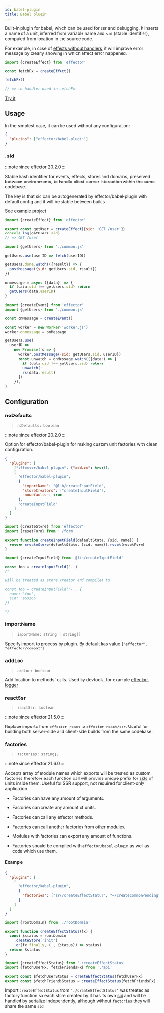 ```yaml
---
id: babel-plugin
title: Babel plugin
---
```


Built-in plugin for babel, which can be used for ssr and debugging. It inserts a name of a unit, inferred from variable name and `sid` (stable identifier), computed from location in the source code.

For example, in case of [effects without handlers](./Effect.md#usehandler), it will improve error message by clearly showing in which effect error happened.

```js
import {createEffect} from 'effector'

const fetchFx = createEffect()

fetchFx()

// => no handler used in fetchFx
```

[Try it](https://share.effector.dev/Yb8vQ1Ly)

## Usage

In the simplest case, it can be used without any configuration:

```json title=".babelrc"
{
  "plugins": ["effector/babel-plugin"]
}
```

### .sid

:::note since
effector 20.2.0
:::

Stable hash identifier for events, effects, stores and domains, preserved between environments, to handle client-server interaction within the same codebase.

The key is that sid can be autogenerated by effector/babel-plugin with default config and it will be stable between builds

See [example project](https://github.com/effector/effector/tree/master/examples/worker-rpc)

```js title="common.js"
import {createEffect} from 'effector'

export const getUser = createEffect({sid: 'GET /user'})
console.log(getUsers.sid)
// => GET /user
```

```js title="worker.js"
import {getUsers} from './common.js'

getUsers.use(userID => fetch(userID))

getUsers.done.watch(({result}) => {
  postMessage({sid: getUsers.sid, result})
})

onmessage = async ({data}) => {
  if (data.sid !== getUsers.sid) return
  getUsers(data.userID)
}
```

```js title="client.js"
import {createEvent} from 'effector'
import {getUsers} from './common.js'

const onMessage = createEvent()

const worker = new Worker('worker.js')
worker.onmessage = onMessage

getUsers.use(
  userID =>
    new Promise(rs => {
      worker.postMessage({sid: getUsers.sid, userID})
      const unwatch = onMessage.watch(({data}) => {
        if (data.sid !== getUsers.sid) return
        unwatch()
        rs(data.result)
      })
    }),
)
```

## Configuration

### noDefaults

> `noDefaults: boolean`

:::note since
effector 20.2.0
:::

Option for effector/babel-plugin for making custom unit factories with clean configuration.

```json title=".babelrc"
{
  "plugins": [
    ["effector/babel-plugin", {"addLoc": true}],
    [
      "effector/babel-plugin",
      {
        "importName": "@lib/createInputField",
        "storeCreators": ["createInputField"],
        "noDefaults": true
      },
      "createInputField"
    ]
  ]
}
```

```js title="@lib/createInputField.js"
import {createStore} from 'effector'
import {resetForm} from './form'

export function createInputField(defaultState, {sid, name}) {
  return createStore(defaultState, {sid, name}).reset(resetForm)
}
```

```js title="src/state.js"
import {createInputField} from '@lib/createInputField'

const foo = createInputField('-')
/*

will be treated as store creator and compiled to

const foo = createInputField('-', {
  name: 'foo',
  sid: 'z&si65'
})

*/
```

### importName

> `importName: string | string[]`

Specify import to process by plugin. By default has value `["effector", "effector/compat"]`

### addLoc

> `addLoc: boolean`

Add location to methods' calls. Used by devtools, for example [effector-logger](https://github.com/effector/logger)

### reactSsr

> `reactSsr: boolean`

:::note since
effector 21.5.0
:::

Replace imports from `effector-react` to `effector-react/ssr`. Useful for building both server-side and client-side builds from the same codebase.

### factories

> `factories: string[]`

:::note since
effector 21.6.0
:::

Accepts array of module names which exports will be treated as custom factories therefore each function call will provide unique prefix for [sids](./babel-plugin.md#sid) of units inside them. Useful for SSR support, not required for client-only application

- Factories can have any amount of arguments.

- Factories can create any amount of units.

- Factories can call any effector methods.

- Factories can call another factories from other modules.

- Modules with factories can export any amount of functions.

- Factories should be compiled with `effector/babel-plugin` as well as code which use them.

#### Example

```json title=".babelrc"
{
  "plugins": [
    [
      "effector/babel-plugin",
      {
        "factories": ["src/createEffectStatus", "~/createCommonPending"]
      }
    ]
  ]
}
```

```js title="./src/createEffectStatus.js"
import {rootDomain} from './rootDomain'

export function createEffectStatus(fx) {
  const $status = rootDomain
    .createStore('init')
    .on(fx.finally, (_, {status}) => status)
  return $status
}
```

```js title="./src/statuses.js"
import {createEffectStatus} from './createEffectStatus'
import {fetchUserFx, fetchFriendsFx} from './api'

export const $fetchUserStatus = createEffectStatus(fetchUserFx)
export const $fetchFriendsStatus = createEffectStatus(fetchFriendsFx)
```

Import `createEffectStatus` from `'./createEffectStatus'` was treated as factory function so each store created by it has its own [sid](./babel-plugin.md#sid) and will be handled by [serialize](./serialize.md) independently, although without `factories` they will share the same `sid`
